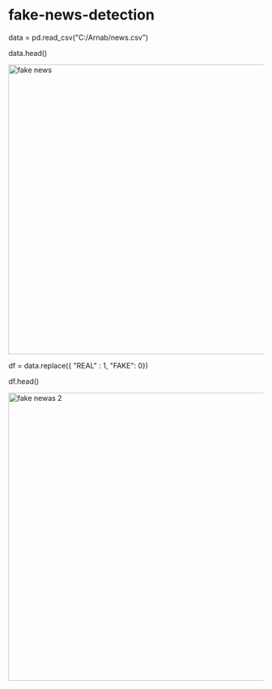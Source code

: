 # fake-news-detection
data = pd.read_csv("C:/Arnab/news.csv") 

data.head()


<img width="571" alt="fake news" src="https://github.com/seatrust/fake-news-detection/assets/114236647/890b364f-0b28-4700-bc48-9eb2cbb77eb0">

df = data.replace({ "REAL" : 1, "FAKE": 0})

df.head()

<img width="568" alt="fake newas 2" src="https://github.com/seatrust/fake-news-detection/assets/114236647/de8bfd95-9eac-4262-8dfc-e1227fadf1f3">
